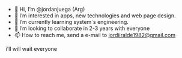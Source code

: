 - 👋 Hi, I’m @jordanjuega (Arg)
- 👀 I’m interested in apps, new technologies and web page design.
- 🌱 I’m currently learning system´s engineering.
- 💞️ I’m looking to collaborate in 2-3 years with everyone
- 📫 How to reach me, send a e-mail to jordiiralde1982@gmail.com

i'll will wait everyone

<!---
jordanjuega/jordanjuega is a ✨ special ✨ repository because its `README.md` (this file) appears on your GitHub profile.
You can click the Preview link to take a look at your changes.
--->
